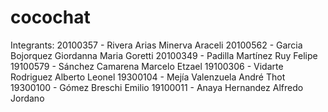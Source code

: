 # cocochat
Integrants:
20100357 - Rivera Arias Minerva Araceli
20100562 - Garcia Bojorquez Giordanna Maria Goretti
20100349 - Padilla Martínez Ruy Felipe
19100579 - Sánchez Camarena Marcelo Etzael
19100306 - Vidarte Rodriguez Alberto Leonel
19300104 - Mejía Valenzuela André Thot 
19300100 - Gómez Breschi Emilio
19100011 - Anaya Hernandez Alfredo Jordano
